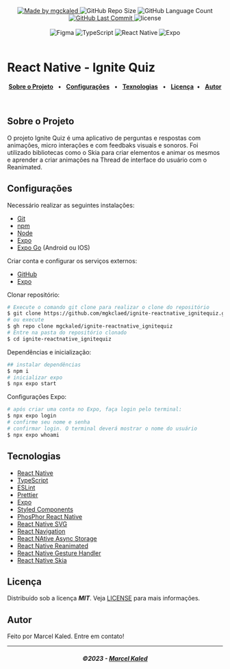 <!-- markdownlint-disable MD033 -->
<!-- markdownlint-disable MD041 -->

<div align="center">
   <a href="https://github.com/mgckaled">
      <img alt="Made by mgckaled" src="https://img.shields.io/badge/made%20by-mgckaled-yellow">
   </a>
   <img alt="GitHub Repo Size" src="https://img.shields.io/github/repo-size/mgckaled/ignite-reactnative_ignitequiz">
   <img alt="GitHub Language Count" src="https://img.shields.io/github/languages/count/mgckaled/ignite-reactnative_ignitequiz">
   <a href="https://github.com/mgckaled/ignite-reactnative_ignitequiz/commits/main">
      <img alt="GitHub Last Commit" src="https://img.shields.io/github/last-commit/mgckaled/ignite-reactnative_ignitequiz">
   </a>
   <img alt="license" src="https://img.shields.io/github/license/mgckaled/ignite-reactnative_ignitequiz">
  
</div>

<br>

<div align="center">
  <a>
     <img alt="Figma" src="https://img.shields.io/badge/Figma-F24E1E?style=for-the-badge&logo=figma&logoColor=white"/>
     <img alt="TypeScript" src="https://img.shields.io/badge/typescript-%23007ACC.svg?style=for-the-badge&logo=typescript&logoColor=white"/>
     <img alt="React Native" src="https://img.shields.io/badge/react_native-%2320232a.svg?style=for-the-badge&logo=react&logoColor=%2361DAFB"/>
     <img alt="Expo" src="https://img.shields.io/badge/expo-1C1E24?style=for-the-badge&logo=expo&logoColor=#D04A37"/>

  <a/>
</div>

<br>

# React Native - Ignite Quiz

<div align="center">

[**Sobre o Projeto**](#sobre-o-projeto) &nbsp;&nbsp;**•**&nbsp;&nbsp;
[**Configurações**](#configurações) &nbsp;&nbsp;**•**&nbsp;&nbsp;
[**Texnologias**](#tecnologias) &nbsp;&nbsp;**•**&nbsp;&nbsp;
[**Licença**](#licença)&nbsp;&nbsp;**•**&nbsp;&nbsp;
[**Autor**](#autor)

</div>

<br>

## Sobre o Projeto

O projeto Ignite Quiz é uma aplicativo de perguntas e respostas com animações, micro interações e com feedbaks visuais e sonoros. Foi utilizado bibliotecas como o Skia para criar elementos e animar os mesmos e aprender a criar animações na Thread de interface do usuário com o Reanimated.

## Configurações

Necessário realizar as seguintes instalações:

- [Git](https://git-scm.com/)
- [npm](https://www.npmjs.com/)
- [Node](https://nodejs.org/)
- [Expo](https://docs.expo.dev/)
- [Expo Go](https://expo.dev/client) (Android ou IOS)

Criar conta e configurar os serviços externos:

- [GitHub](https://github.com/)
- [Expo](https://expo.dev/)

Clonar repositório:

```bash
# Execute o comando git clone para realizar o clone do repositório
$ git clone https://github.com/mgkclaed/ignite-reactnative_ignitequiz.git
# ou execute
$ gh repo clone mgckaled/ignite-reactnative_ignitequiz
# Entre na pasta do repositório clonado
$ cd ignite-reactnative_ignitequiz
```

Dependências e inicialização:

```bash
## instalar dependências
$ npm i
# inicializar expo
$ npx expo start
```

Configurações Expo:

```bash
# após criar uma conta no Expo, faça login pelo terminal:
$ npx expo login
# confirme seu nome e senha
# confirmar login. O terminal deverá mostrar o nome do usuário
$ npx expo whoami
```

## Tecnologias

- [React Native](https://reactnative.dev/)
- [TypeScript](https://www.typescriptlang.org/)
- [ESLint](https://eslint.org/)
- [Prettier](https://prettier.io/)
- [Expo](https://expo.dev/)
- [Styled Components](https://styled-components.com/)
- [PhosPhor React Native](https://github.com/duongdev/phosphor-react-native)
- [React Native SVG](https://github.com/software-mansion/react-native-svg)
- [React Navigation](https://reactnavigation.org/)
- [React NAtive Async Storage](https://react-native-async-storage.github.io/async-storage/)
- [React Native Reanimated](https://docs.swmansion.com/react-native-reanimated/)
- [React Native Gesture Handler](https://docs.swmansion.com/react-native-gesture-handler/)
- [React Native Skia](https://shopify.github.io/react-native-skia/)

## Licença

Distribuído sob a licença **_MIT_**. Veja [LICENSE](LICENSE) para mais informações.

## Autor

Feito por Marcel Kaled. Entre em contato!

---

<h5 align="center">
  &copy;2023 - <a href="https://github.com/mgckaled/">Marcel Kaled</a>
</h5>
